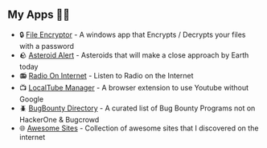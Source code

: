 ## My Apps 🧑‍💻

- 🔒 [File Encryptor](https://github.com/abhishekY495/File-encryptor/releases) - A windows app that Encrypts / Decrypts your files with a password
- 🪨 [Asteroid Alert](https://asteroidalert.netlify.app) - Asteroids that will make a close approach by Earth today
- 📻 [Radio On Internet](https://radio-on-internet.netlify.app) - Listen to Radio on the Internet
- 📺 [LocalTube Manager](https://localtubemanager.pages.dev) - A browser extension to use Youtube without Google
- 🪲 [BugBounty Directory](https://bugbountydirectory.com) - A curated list of Bug Bounty Programs not on HackerOne & Bugcrowd
- 🌐 [Awesome Sites](https://github.com/abhishekY495/awesome-sites) - Collection of awesome sites that I discovered on the internet

